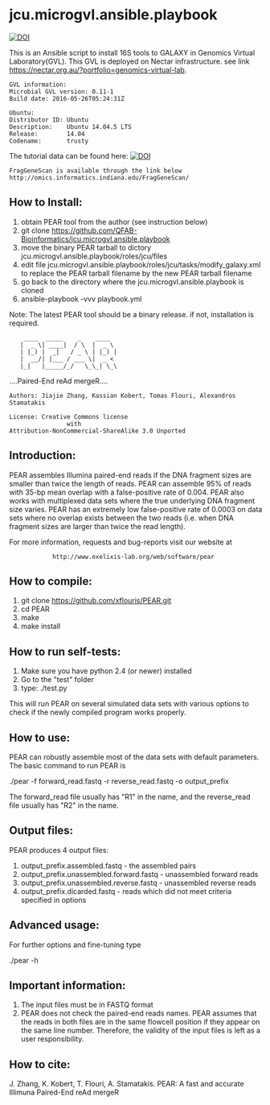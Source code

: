 # jcu.microgvl.ansible.playbook
[![DOI](https://zenodo.org/badge/78711504.svg)](https://zenodo.org/badge/latestdoi/78711504)

This is an Ansible script to install 16S tools to GALAXY in Genomics Virtual Laboratory(GVL). This GVL is deployed on Nectar infrastructure. see link https://nectar.org.au/?portfolio=genomics-virtual-lab.

```
GVL information:
Microbial GVL version: 0.11-1
Build date: 2016-05-26T05:24:31Z
```

```
Ubuntu:
Distributor ID: Ubuntu
Description:    Ubuntu 14.04.5 LTS
Release:        14.04
Codename:       trusty
```

The tutorial data can be found here:  [![DOI](https://zenodo.org/badge/DOI/10.5281/zenodo.800651.svg)](https://doi.org/10.5281/zenodo.800651)

```
FragGeneScan is available through the link below
http://omics.informatics.indiana.edu/FragGeneScan/
```

How to Install:
---------------
1. obtain PEAR tool from the author (see instruction below)
2. git clone https://github.com/QFAB-Bioinformatics/jcu.microgvl.ansible.playbook
3. move the binary PEAR tarball to dictory jcu.microgvl.ansible.playbook/roles/jcu/files
4. edit file jcu.microgvl.ansible.playbook/roles/jcu/tasks/modify_galaxy.xml to replace the PEAR tarball filename by the new PEAR tarball filename
5. go back to the directory where the jcu.microgvl.ansible.playbook is cloned
6. ansible-playbook -vvv playbook.yml

Note: The latest PEAR tool should be a binary release. if not, installation is required.

```
    ____  _____    _    ____
   |  _ \| ____|  / \  |  _ \
   | |_) |  _|   / _ \ | |_) |
   |  __/| |___ / ___ \|  _ <
   |_|   |_____/_/   \_\_| \_\

```


....Paired-End reAd mergeR....

```
Authors: Jiajie Zhang, Kassian Kobert, Tomas Flouri, Alexandros Stamatakis

License: Creative Commons license
                with
Attribution-NonCommercial-ShareAlike 3.0 Unported
```
Introduction:
-------------
PEAR  assembles  Illumina paired-end reads if the DNA fragment sizes are smaller
than  twice  the length of reads. PEAR can assemble 95% of reads with 35-bp mean
overlap  with  a  false-positive rate of 0.004. PEAR also works with multiplexed
data  sets  where  the  true  underlying  DNA  fragment size varies. PEAR has an
extremely low false-positive rate of 0.0003 on data sets where no overlap exists
between  the  two  reads (i.e. when DNA fragment sizes are larger than twice the
read length).

For more information, requests and bug-reports visit our website at 

                http://www.exelixis-lab.org/web/software/pear

How to compile:
---------------
1. git clone https://github.com/xflouris/PEAR.git
2. cd PEAR
3. make
4. make install

How to run self-tests:
----------------------
1. Make sure you have python 2.4 (or newer) installed
2. Go to the "test" folder
3. type: ./test.py

This  will run PEAR on several simulated data sets with various options to check
if the newly compiled program works properly.

How to use:
-----------
PEAR  can  robustly  assemble most of the data sets with default parameters. The
basic command to run PEAR is

  ./pear -f forward_read.fastq -r reverse_read.fastq -o output_prefix

The forward_read file usually has "R1" in the name, and the reverse_read
file usually has "R2" in the name.

Output files:
-------------
PEAR produces 4 output files:

1. output_prefix.assembled.fastq - the assembled pairs
2. output_prefix.unassembled.forward.fastq - unassembled forward reads
3. output_prefix.unassembled.reverse.fastq - unassembled reverse reads
4. output_prefix.dicarded.fastq  - reads which did not meet criteria specified in options

Advanced usage:
---------------

For further options and fine-tuning type
  
  ./pear -h  

Important information:
----------------------
1. The input files must be in FASTQ format
2. PEAR  does not check the paired-end reads names. PEAR assumes that the reads
in  both files are in the same flowcell position if they appear on the same line
number.  Therefore,  the  validity  of  the  input  files  is  left  as  a  user
responsibility.

How to cite:
------------
J. Zhang, K. Kobert, T. Flouri, A. Stamatakis. PEAR: A fast and accurate Illimuna Paired-End reAd mergeR
